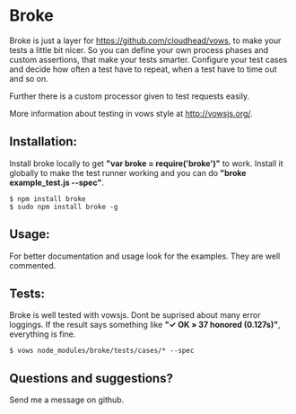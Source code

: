 # Broke

  Broke is just a layer for https://github.com/cloudhead/vows,
  to make your tests a little bit nicer. So you can define your
  own process phases and custom assertions, that make your tests
  smarter. Configure your test cases and decide how often a test
  have to repeat, when a test have to time out and so on.

  Further there is a custom processor given to test requests
  easily.

  More information about testing in vows style at http://vowsjs.org/.



## Installation:

  Install broke locally to get **"var broke = require('broke')"**
  to work. Install it globally to make the test runner
  working and you can do **"broke example_test.js --spec"**.

    $ npm install broke
    $ sudo npm install broke -g



## Usage:

  For better documentation and usage look for the examples.
  They are well commented.



## Tests:

  Broke is well tested with vowsjs. Dont be suprised about many
  error loggings. If the result says something like
  **"✓ OK » 37 honored (0.127s)"**, everything is fine.

    $ vows node_modules/broke/tests/cases/* --spec



## Questions and suggestions?

  Send me a message on github.

